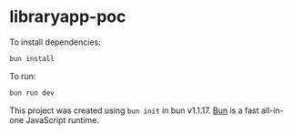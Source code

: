 # libraryapp-poc

To install dependencies:

```bash
bun install
```

To run:

```bash
bun run dev
```

This project was created using `bun init` in bun v1.1.17. [Bun](https://bun.sh) is a fast all-in-one JavaScript runtime.
